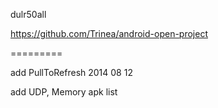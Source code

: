 dulr50all

https://github.com/Trinea/android-open-project

=========

add PullToRefresh   2014 08 12

add UDP, Memory  apk list
